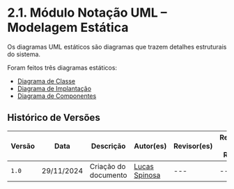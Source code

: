 # 2.1. Módulo Notação UML – Modelagem Estática

Os diagramas UML estáticos são diagramas que trazem detalhes estruturais do sistema.

Foram feitos três diagramas estáticos:

- [Diagrama de Classe](./DiagramaClasse.md)
- [Diagrama de Implantação](./DiagramaImplantacao.md)
- [Diagrama de Componentes](./DiagramaComponentes.md)

## Histórico de Versões

| Versão | Data       | Descrição            | Autor(es)                                        | Revisor(es) | Resultado da Revisão |
| ------ | ---------- | -------------------- | ------------------------------------------------ | ----------- | -------------------- |
| `1.0`  | 29/11/2024 | Criação do documento | [Lucas Spinosa](https://github.com/LucasSpinosa) | ---         | ---                  |
